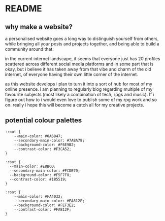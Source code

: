 # README
## why make a website?
a personalised website goes a long way to distinguish yourself from others,
while bringing all your posts and projects together, and being able to build a community around that.

in the current internet landscape,
it seems that everyone just has 20 profiles scattered across different social media platforms
and in some part that is okay,
but i believe it has taken away from that vibe and charm of the old internet, of everyone having their own little corner of the internet.

as this website develops i plan to turn it into a sort of hub for most of my online presence.
i am planning to regularly blog regarding multiple of my favourite subjects (most likely a combination of tech, rpgs and music). If i figure out how to i would even love to publish some of my rpg work and so on. really i hope this will become a catch all for my creative projects.


## potential colour palettes
```
:root {
	--main-color: #0A6847;
	--secondary-main-color: #7ABA78;
	--background-color: #F6E9B2;
	--contrast-color: #F3CA52;
}
```
```
:root {
  --main-color: #E8B6D;
  --secondary-main-color: #FCDE70;
  --background-color: #F5F7F8;
  --contrast-color: #185519;
}
```
```
:root {
	--main-color: #FA4032;
	--secondary-main-color: #FA812F;
	--background-color: #FEF3E2;
	--contrast-color: #FAB12F;
}

```
